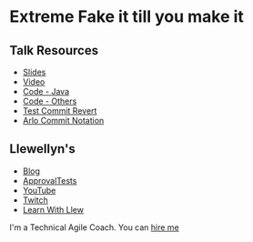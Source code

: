 # Extreme Fake it till you make it

## Talk Resources

* [Slides](https://github.com/isidore/ExtremeFakeItTillYouMakeIt-Kata/raw/master/Extreme%20Fake%20it%20till%20you%20make%20it.pptx)
* [Video](https://youtu.be/O1h9ho2G85Q)
* [Code - Java](https://github.com/LearnWithLlew/ExtremeFakeItTillYouMakeIt.Java)
* [Code - Others](https://github.com/isidore/ExtremeFakeItTillYouMakeIt-Kata)
* [Test Commit Revert](https://github.com/LarsEckart/tcr-extension)
* [Arlo Commit Notation](https://github.com/RefactoringCombos/ArlosCommitNotation)


## Llewellyn's<!-- include: llewellyn.md -->

* [Blog](https://llewellynfalco.blogspot.com/)
* [ApprovalTests](https://github.com/approvals/)
* [YouTube](https://www.youtube.com/user/isidoreus/videos)
* [Twitch](https://www.twitch.tv/llewellynfalco)
* [Learn With Llew](https://github.com/LearnWithLlew)

I'm a Technical Agile Coach. You can [hire me](http://llewellynfalco.blogspot.com/p/hire-me.html)
<!-- endInclude -->

